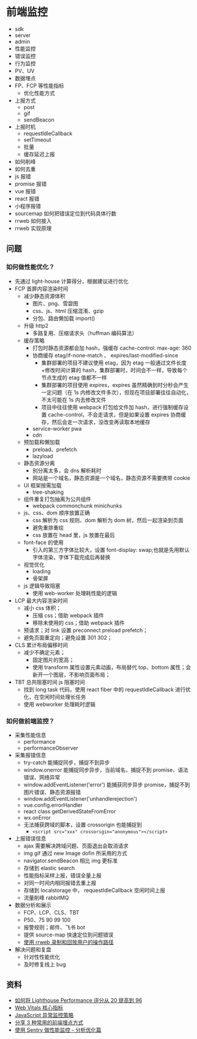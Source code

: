 # 前端监控

- sdk
- server
- admin
- 性能监控
- 错误监控
- 行为监控
- PV、UV
- 数据埋点
- FP、FCP 等性能指标
  - 优化性能方式
- 上报方式
  - post
  - gif
  - sendBeacon
- 上报时机
  - requestIdleCallback
  - setTimeout
  - 批量
  - 缓存延迟上报
- 如何削峰
- 如何去重
- js 报错
- promise 报错
- vue 报错
- react 报错
- 小程序报错
- sourcemap 如何把错误定位到代码具体行数
- rrweb 如何接入
- rrweb 实现原理

## 问题

### 如何做性能优化？

- 先通过 light-house 计算得分，根据建议进行优化
- FCP 首屏内容渲染时间
  - 减少静态资源体积
    - 图片、png、雪碧图
    - css、js、html 压缩混淆、gzip
    - 分包、路由懒加载 import()
  - 升级 http2
    - 多路复用、压缩请求头（huffman 编码算法）
  - 缓存策略
    - 打包时静态资源都会加 hash，强缓存 cache-control: max-age: 360
    - 协商缓存 etag/if-none-match 、 expires/last-modified-since
      - 集群部署的项目不建议使用 etag，因为 etag 一般通过文件长度+修改时间计算的 hash，集群部署时，时间会不一样，导致每个节点生成的 etag 值都不一样
      - 集群部署的项目使用 expires，expires 虽然精确到时分秒会产生一定问题（在 1s 内修改文件多次），但现在项目部署往往自动化，不太可能在 1s 内去修改文件
      - 项目中往往使用 webpack 打包给文件加 hash，进行强制缓存设置 cache-control，不会走请求，但是如果设置 expires 协商缓存，然后会走一次请求，没改变再读取本地缓存
    - service-worker pwa
    - cdn
  - 预加载和懒加载
    - preload、prefetch
    - lazyload
  - 静态资源分离
    - 别分离太多，会 dns 解析耗时
    - 网站是一个域名，静态资源是一个域名，静态资源不需要携带 cookie
  - UI 框架按需加载
    - tree-shaking
  - 组件重复打包抽离为公共组件
    - webpack commonchunk minichunks
  - js、css、dom 顺序放置正确
    - css 解析为 css 规则、dom 解析为 dom 树，然后一起渲染到页面
    - 避免重排重绘
    - css 放置在 head 里，js 放置在最后
  - font-face 的使用
    - 引入的第三方字体比较大，设置 font-display: swap;也就是先用默认字体渲染，字体下载完成后再替换
  - 视觉优化
    - loading
    - 骨架屏
  - js 逻辑导致阻塞
    - 使用 web-worker 处理耗性能的逻辑
- LCP 最大内容渲染时间
  - 减小 css 体积；
    - 压缩 css；借助 webpack 插件
    - 移除未使用的 css；借助 webpack 插件
  - 预请求；对 link 设置 preconnect preload prefetch；
  - 避免页面重定向；避免设置 301 302；
- CLS 累计布局偏移时间
  - 减少不确定元素；
    - 固定图片的宽高；
    - 使用 transform 属性设置元素动画，布局替代 top、bottom 属性；会新开一个图层，不影响页面布局；
- TBT 总共阻塞时间 js 阻塞时间
  - 找到 long task 代码，使用 react fiber 中的 requestIdleCallback 进行优化，在空闲时间处理长任务
  - 使用 webworker 处理耗时逻辑

### 如何做前端监控？

- 采集性能信息
  - performance
  - performanceObserver
- 采集报错信息
  - try-catch 能捕捉同步，捕捉不到异步
  - window.onerror 能捕捉同步异步，当前域名，捕捉不到 promise、语法错误、网络异常
  - window.addEventListener('error') 能捕获同步异步 promise，捕捉不到图片错误、静态资源报错
  - window.addEventListener('unhandlerejection')
  - vue.config.errorHandler
  - react class getDerivedStateFromError
  - wx.onError
  - 无法捕获跨域的脚本，设置 crossorigin 也能捕捉到
    - `<script src="xxx" crossorigin="anonymous"></script>`
- 上报错误信息
  - ajax 需要解决跨域问题、页面退出会取消请求
  - img gif 通过 new Image dofin 所采用的方式
  - navigator.sendBeacon 相比 img 更标准
  - 存储到 elastic search
  - 性能指标采样上报，错误全量上报
  - 对同一时间内相同报错去重上报
  - 存储到 localstorage 中， requestIdleCallback 空闲时间上报
  - 流量削峰 rabbitMQ
- 数据分析和展示
  - FCP、LCP、CLS、TBT
  - P50、75 90 99 100
  - 报警规则；邮件、飞书 bot
  - 提供 source-map 快速定位到问题错误
  - [使用 rrweb 录制和回放用户的操作路径](./examples/rrweb/README.md)
- 解决问题和复盘
  - 针对性性能优化
  - 及时修复线上 bug

## 资料

- [如何将 Lighthouse Performance 评分从 20 提高到 96](https://juejin.cn/post/7012567366198362120)
- [Web Vitals 核心指标](https://web.wcrane.cn/1-%E5%89%8D%E7%AB%AF%E7%9F%A5%E8%AF%86%E4%BD%93%E7%B3%BB/20-%E5%89%8D%E7%AB%AF%E5%B7%A5%E7%A8%8B%E5%8C%96/10-%E5%89%8D%E7%AB%AF%E6%80%A7%E8%83%BD%E4%BC%98%E5%8C%96/1-Web%20Vitals%E6%A0%B8%E5%BF%83%E6%8C%87%E6%A0%87.html)
- [JavaScript 异常监控策略](https://web.wcrane.cn/1-%E5%89%8D%E7%AB%AF%E7%9F%A5%E8%AF%86%E4%BD%93%E7%B3%BB/20-%E5%89%8D%E7%AB%AF%E5%B7%A5%E7%A8%8B%E5%8C%96/15-%E5%89%8D%E7%AB%AF%E7%A8%B3%E5%AE%9A%E6%80%A7/30-JavaScript%E5%BC%82%E5%B8%B8%E7%9B%91%E6%8E%A7%E7%AD%96%E7%95%A5.html)
- [分享 3 种常用的前端埋点方式](https://www.cnblogs.com/houxianzhou/p/18001681)
- [使用 Sentry 做性能监控 - 分析优化篇](https://juejin.cn/post/7151753139052347399)
